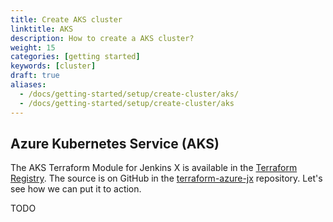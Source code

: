 ```yaml
---
title: Create AKS cluster
linktitle: AKS
description: How to create a AKS cluster?
weight: 15
categories: [getting started]
keywords: [cluster]
draft: true
aliases:
  - /docs/getting-started/setup/create-cluster/aks/
  - /docs/getting-started/setup/create-cluster/aks
---
```


## Azure Kubernetes Service (AKS)

The AKS Terraform Module for Jenkins X is available in the [Terraform Registry](https://registry.terraform.io/modules/jenkins-x/jx/azure).
The source is on GitHub in the [terraform-azure-jx](https://github.com/jenkins-x/terraform-azure-jx) repository.
Let's see how we can put it to action.

TODO
